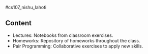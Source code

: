 #cs107_nishu_lahoti

## Content
* Lectures: Notebooks from classroom exercises.
* Homeworks: Repository of homeworks throughout the class.
* Pair Programming: Collaborative exercises to apply new skills.
